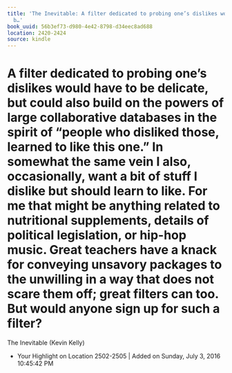 ```yaml
---
title: 'The Inevitable: A filter dedicated to probing one’s dislikes would have to
  b…'
book_uuid: 56b3ef73-d980-4e42-8798-d34eec8ad688
location: 2420-2424
source: kindle
---
```


A filter dedicated to probing one’s dislikes would have to be delicate, but could also build on the powers of large collaborative databases in the spirit of “people who disliked those, learned to like this one.” In somewhat the same vein I also, occasionally, want a bit of stuff I dislike but should learn to like. For me that might be anything related to nutritional supplements, details of political legislation, or hip-hop music. Great teachers have a knack for conveying unsavory packages to the unwilling in a way that does not scare them off; great filters can too. But would anyone sign up for such a filter?
==========
The Inevitable (Kevin Kelly)
- Your Highlight on Location 2502-2505 | Added on Sunday, July 3, 2016 10:45:42 PM
